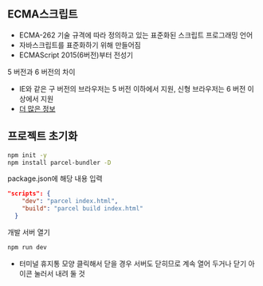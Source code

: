 ## ECMA스크립트

- ECMA-262 기술 규격에 따라 정의하고 있는 표준화된 스크립트 프로그래밍 언어
- 자바스크립트를 표준화하기 위해 만들어짐
- ECMAScript 2015(6버전)부터 전성기

5 버전과 6 버전의 차이
  - IE와 같은 구 버전의 브라우저는 5 버전 이하에서 지원, 신형 브라우저는 6 버전 이상에서 지원
  - [더 많은 정보](https://ko.wikipedia.org/wiki/ECMA%EC%8A%A4%ED%81%AC%EB%A6%BD%ED%8A%B8)


## 프로젝트 초기화

```bash
npm init -y
npm install parcel-bundler -D
```

package.json에 해당 내용 입력

```json
"scripts": {
    "dev": "parcel index.html",
    "build": "parcel build index.html"
  }
```

개발 서버 열기

```bash
npm run dev
```

- 터미널 휴지통 모양 클릭해서 닫을 경우 서버도 닫히므로 계속 열어 두거나 닫기 아이콘 눌러서 내려 둘 것

